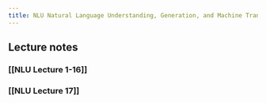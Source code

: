 ```yaml
---
title: NLU Natural Language Understanding, Generation, and Machine Translation
---
```


## Lecture notes

### [[NLU Lecture 1-16]]
### [[NLU Lecture 17]]
###
